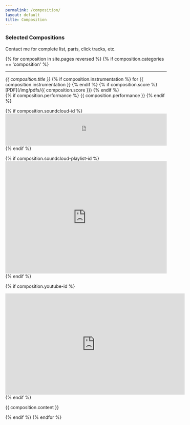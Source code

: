 ```yaml
---
permalink: /composition/
layout: default
title: Composition
---
```

### Selected Compositions
Contact me for complete list, parts, click tracks, etc.

{% for composition in site.pages reversed %}
{% if composition.categories == 'composition' %}
 __________
 
 *{{ composition.title }}*
 {% if composition.instrumentation %} for {{ composition.instrumentation }} {% endif %}
 {% if composition.score %} [PDF](/img/pdfs/{{ composition.score }}) {% endif %}<br>
 {% if composition.performance %} {{ composition.performance }} {% endif %}
 
 {% if composition.soundcloud-id %} <iframe width="100%" height="100" scrolling="no" frameborder="no" src="https://w.soundcloud.com/player/?url=http%3A%2F%2Fapi.soundcloud.com%2Ftracks%2F{{ composition.soundcloud-id }}&amp;show_artwork=true&amp;color=FFA640"></iframe> {% endif %}

 {% if composition.soundcloud-playlist-id %} <iframe width="100%" height="350" scrolling="yes" frameborder="no" src="https://w.soundcloud.com/player/?url=https%3A//api.soundcloud.com/playlists/{{ composition.soundcloud-playlist-id }}&amp;show_artwork=true&amp;color=FFA640"></iframe> {% endif %}

 {% if composition.youtube-id %}
   <iframe width="560" height="315" src='https://www.youtube.com/embed/{{ composition.youtube-id }}' frameborder='0' allowfullscreen></iframe>
 {% endif %}

 {{ composition.content }}

{% endif %}
{% endfor %}